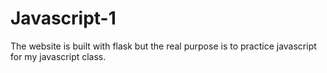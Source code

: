 # Javascript-1

<p>The website is built with flask but the real purpose is to practice javascript for my javascript class.</p>
